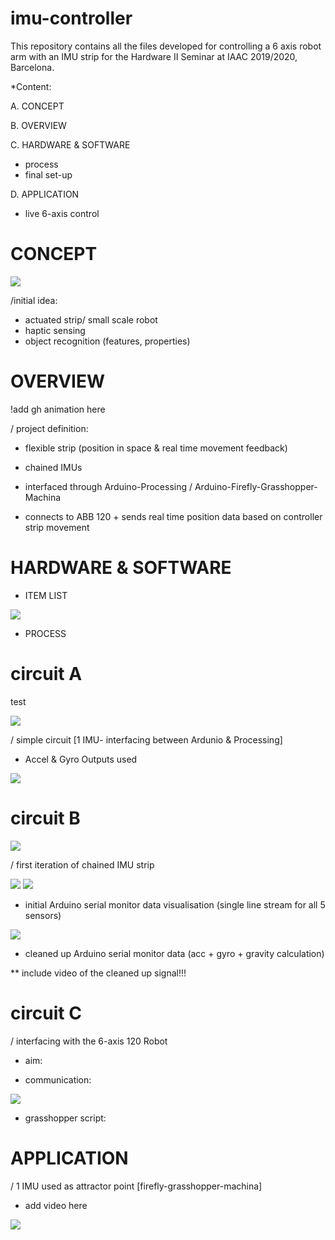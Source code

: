 # imu-controller
This repository contains all the files developed for controlling a 6 axis robot arm with an IMU strip for the Hardware II Seminar at IAAC 2019/2020, Barcelona. 

*Content: 

A. CONCEPT

B. OVERVIEW

C. HARDWARE & SOFTWARE
- process
- final set-up 

D. APPLICATION 
- live 6-axis control 

# CONCEPT

![](_readMe(assets)/06.jpg)


/initial idea: 
- actuated strip/ small scale robot
- haptic sensing
- object recognition (features, properties)

# OVERVIEW 

!add gh animation here 

/ project definition: 
- flexible strip (position in space & real time movement feedback)

- chained IMUs
- interfaced through Arduino-Processing / Arduino-Firefly-Grasshopper-Machina
- connects to ABB 120 + sends real time position data based on controller strip movement

# HARDWARE & SOFTWARE

- ITEM LIST

![](_readMe(assets)/H_00.PNG)

- PROCESS

# circuit A 
test

![](_readMe(assets)/Circuit_01_nm.PNG)

/ simple circuit [1 IMU- interfacing between Ardunio & Processing]
- Accel & Gyro Outputs used

![](_readMe(assets)/E00_A.gif)

# circuit B

![](_readMe(assets)/Circuit_2_nm.PNG)

/ first iteration of chained IMU strip

![](_readMe(assets)/E01_A.PNG)
![](_readMe(assets)/E01_B.PNG)

- initial Arduino serial monitor data visualisation 
(single line stream for all 5 sensors)

![](_readMe(assets)/E02_A.gif)

- cleaned up Arduino serial monitor data (acc + gyro + gravity calculation)

** include video of the cleaned up signal!!!

# circuit C

/ interfacing with the 6-axis 120 Robot

- aim: 


- communication: 

![](_readMe(assets)/C_00.PNG)

- grasshopper script: 

# APPLICATION 

/ 1 IMU used as attractor point 
[firefly-grasshopper-machina]

* add video here

![](_readMe(assets)/F_00.gif)
